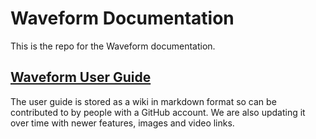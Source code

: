 # Waveform Documentation

This is the repo for the Waveform documentation.

## [Waveform User Guide](https://github.com/Tracktion/waveform_manual/wiki/Waveform-User-Guide)
The user guide is stored as a wiki in markdown format so can be contributed to by people with a GitHub account.
We are also updating it over time with newer features, images and video links.
